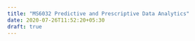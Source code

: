```yaml
---
title: "MS6032 Predictive and Prescriptive Data Analytics"
date: 2020-07-26T11:52:20+05:30
draft: true
---
```

